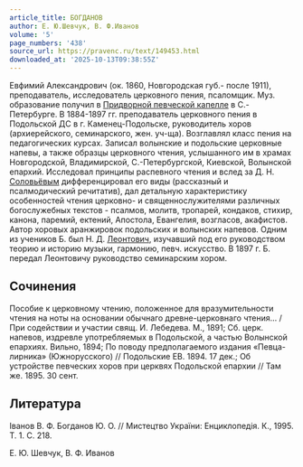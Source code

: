 ```yaml
---
article_title: БОГДАНОВ
author: Е. Ю.Шевчук, В. Ф.Иванов
volume: '5'
page_numbers: '438'
source_url: https://pravenc.ru/text/149453.html
downloaded_at: '2025-10-13T09:38:55Z'
---
```


Евфимий Александрович (ок. 1860, Новгородская губ.- после 1911), преподаватель, исследователь церковного пения, псаломщик. Муз. образование получил в [Придворной певческой капелле](<https://pravenc.ru/text/Придворная певческая капелла.html>) в С.-Петербурге. В 1884-1897 гг. преподаватель церковного пения в Подольской ДС в г. Каменец-Подольске, руководитель хоров (архиерейского, семинарского, жен. уч-ща). Возглавлял класс пения на педагогических курсах. Записал волынские и подольские церковные напевы, а также образцы церковного чтения, услышанного им в храмах Новгородской, Владимирской, С.-Петербургской, Киевской, Волынской епархий. Исследовал принципы распевного чтения и вслед за Д. Н. [Соловьёвым](https://pravenc.ru/text/Соловьёвым.html) дифференцировал его виды (рассказный и псалмодический речитатив), дал детальную характеристику особенностей чтения церковно- и священнослужителями различных богослужебных текстов - псалмов, молитв, тропарей, кондаков, стихир, канона, паремий, ектений, Апостола, Евангелия, возгласов, акафистов. Автор хоровых аранжировок подольских и волынских напевов. Одним из учеников Б. был Н. Д. [Леонтович](https://pravenc.ru/text/Леонтович.html), изучавший под его руководством теорию и историю музыки, гармонию, певч. искусство. В 1897 г. Б. передал Леонтовичу руководство семинарским хором.

## Сочинения

Пособие к церковному чтению, положенное для вразумительности чтения на ноты на основании обычнаго древне-церковнаго чтения... / При содействии и участии свящ. И. Лебедева. М., 1891; Сб. церк. напевов, издревле употребляемых в Подольской, а частью Волынской епархиях. Вильно, 1894; По поводу предполагаемого издания «Певца-лирника» (Южнорусского) // Подольские ЕВ. 1894. 17 дек.; Об устройстве певческих хоров при церквях Подольской епархии // Там же. 1895. 30 сент.

## Литература

Iванов В. Ф. Богданов Ю. О. // Мистецтво Украïни: Енциклопедiя. К., 1995. Т. 1. С. 218.

Е. Ю.  Шевчук,   В. Ф.  Иванов
